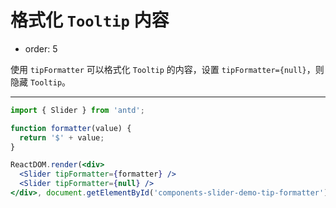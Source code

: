 # 格式化 `Tooltip` 内容

- order: 5

使用 `tipFormatter` 可以格式化 `Tooltip` 的内容，设置 `tipFormatter={null}`，则隐藏 `Tooltip`。

---

````jsx
import { Slider } from 'antd';

function formatter(value) {
  return '$' + value;
}

ReactDOM.render(<div>
  <Slider tipFormatter={formatter} />
  <Slider tipFormatter={null} />
</div>, document.getElementById('components-slider-demo-tip-formatter'));
````
